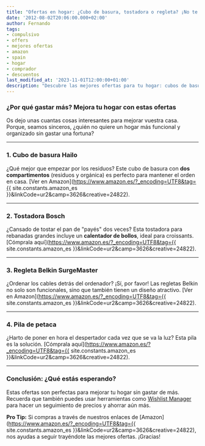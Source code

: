 ```yaml
---
title: "Ofertas en hogar: ¿Cubo de basura, tostadora o regleta? ¡No te pierdas estas gangas!"
date: '2012-08-02T20:06:00.000+02:00'
author: Fernando
tags:
- compulsivo
- offers
- mejores ofertas
- amazon
- spain
- hogar
- comprador
- descuentos
last_modified_at: '2023-11-01T12:00:00+01:00'
description: "Descubre las mejores ofertas para tu hogar: cubos de basura Hailo, tostadoras Bosch y regletas Belkin. ¡Haz tu casa más funcional sin gastar de más!"
---
```


### ¿Por qué gastar más? Mejora tu hogar con estas ofertas

Os dejo unas cuantas cosas interesantes para mejorar vuestra casa. Porque, seamos sinceros, ¿quién no quiere un hogar más funcional y organizado sin gastar una fortuna?

---

### 1. **Cubo de basura Hailo**
¿Qué mejor que empezar por los residuos? Este cubo de basura con **dos compartimentos** (residuos y orgánica) es perfecto para mantener el orden en casa. [Ver en Amazon](https://www.amazon.es/?_encoding=UTF8&tag={{ site.constants.amazon_es }}&linkCode=ur2&camp=3626&creative=24822).

---

### 2. **Tostadora Bosch**
¿Cansado de tostar el pan de "payés" dos veces? Esta tostadora para rebanadas grandes incluye un **calentador de bollos**, ideal para croissants. [Cómprala aquí](https://www.amazon.es/?_encoding=UTF8&tag={{ site.constants.amazon_es }}&linkCode=ur2&camp=3626&creative=24822).

---

### 3. **Regleta Belkin SurgeMaster**
¿Ordenar los cables detrás del ordenador? ¡Sí, por favor! Las regletas Belkin no solo son funcionales, sino que también tienen un diseño atractivo. [Ver en Amazon](https://www.amazon.es/?_encoding=UTF8&tag={{ site.constants.amazon_es }}&linkCode=ur2&camp=3626&creative=24822).

---

### 4. **Pila de petaca**
¿Harto de poner en hora el despertador cada vez que se va la luz? Esta pila es la solución. [Cómprala aquí](https://www.amazon.es/?_encoding=UTF8&tag={{ site.constants.amazon_es }}&linkCode=ur2&camp=3626&creative=24822).

---

### Conclusión: ¿Qué estás esperando?

Estas ofertas son perfectas para mejorar tu hogar sin gastar de más. Recuerda que también puedes usar herramientas como [Wishlist Manager](https://wmhomepage.apphb.com/) para hacer un seguimiento de precios y ahorrar aún más.

**Pro Tip:** Si compras a través de nuestros enlaces de [Amazon](https://www.amazon.es/?_encoding=UTF8&tag={{ site.constants.amazon_es }}&linkCode=ur2&camp=3626&creative=24822), nos ayudas a seguir trayéndote las mejores ofertas. ¡Gracias!
